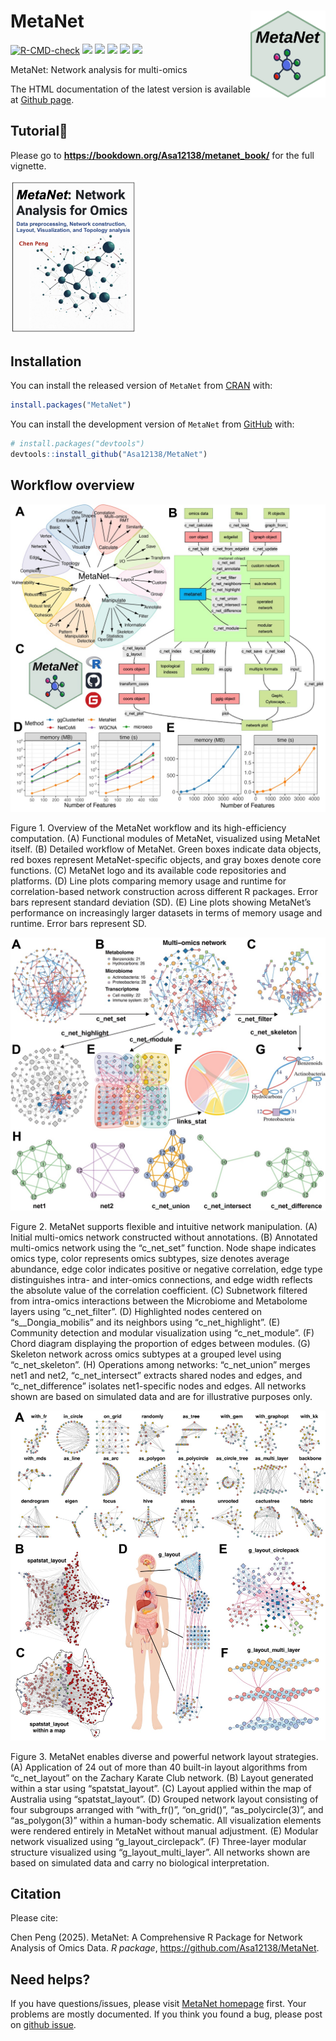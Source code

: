 
<!-- README.md is generated from README.Rmd. Please edit that file -->

# MetaNet <img src="man/figures/MetaNet.png" align="right" width="120" />

<!-- badges: start -->

[![R-CMD-check](https://github.com/Asa12138/MetaNet/actions/workflows/R-CMD-check.yaml/badge.svg)](https://github.com/Asa12138/MetaNet/actions/workflows/R-CMD-check.yaml)
[![](https://img.shields.io/badge/blog-@asa-blue.svg)](https://asa-blog.netlify.app/)
[![](http://cranlogs.r-pkg.org/badges/grand-total/MetaNet)](https://cran.r-project.org/package=MetaNet)
[![](http://cranlogs.r-pkg.org/badges/last-month/MetaNet)](https://cran.r-project.org/package=MetaNet)
[![](https://www.r-pkg.org/badges/version/MetaNet?color=green)](https://cran.r-project.org/package=MetaNet)
[![](https://img.shields.io/badge/devel%20version-0.2.6-green.svg)](https://github.com/Asa12138/MetaNet)
<!-- badges: end -->

MetaNet: Network analysis for multi-omics

The HTML documentation of the latest version is available at [Github
page](https://asa12138.github.io/MetaNet/).

## Tutorial📖

Please go to **<https://bookdown.org/Asa12138/metanet_book/>** for the
full vignette.

<img src="man/figures/cover1.jpeg" style="width:40.0%" />

## Installation

You can install the released version of `MetaNet` from
[CRAN](https://CRAN.R-project.org) with:

``` r
install.packages("MetaNet")
```

You can install the development version of `MetaNet` from
[GitHub](https://github.com/) with:

``` r
# install.packages("devtools")
devtools::install_github("Asa12138/MetaNet")
```

## Workflow overview

![](man/figures/fig1.jpeg)

Figure 1. Overview of the MetaNet workflow and its high-efficiency
computation. (A) Functional modules of MetaNet, visualized using MetaNet
itself. (B) Detailed workflow of MetaNet. Green boxes indicate data
objects, red boxes represent MetaNet-specific objects, and gray boxes
denote core functions. (C) MetaNet logo and its available code
repositories and platforms. (D) Line plots comparing memory usage and
runtime for correlation-based network construction across different R
packages. Error bars represent standard deviation (SD). (E) Line plots
showing MetaNet’s performance on increasingly larger datasets in terms
of memory usage and runtime. Error bars represent SD.

![](man/figures/fig2.jpeg)

Figure 2. MetaNet supports flexible and intuitive network manipulation.
(A) Initial multi-omics network constructed without annotations. (B)
Annotated multi-omics network using the “c_net_set” function. Node shape
indicates omics type, color represents omics subtypes, size denotes
average abundance, edge color indicates positive or negative
correlation, edge type distinguishes intra- and inter-omics connections,
and edge width reflects the absolute value of the correlation
coefficient. (C) Subnetwork filtered from intra-omics interactions
between the Microbiome and Metabolome layers using “c_net_filter”. (D)
Highlighted nodes centered on “s\_\_Dongia_mobilis” and its neighbors
using “c_net_highlight”. (E) Community detection and modular
visualization using “c_net_module”. (F) Chord diagram displaying the
proportion of edges between modules. (G) Skeleton network across omics
subtypes at a grouped level using “c_net_skeleton”. (H) Operations among
networks: “c_net_union” merges net1 and net2, “c_net_intersect” extracts
shared nodes and edges, and “c_net_difference” isolates net1-specific
nodes and edges. All networks shown are based on simulated data and are
for illustrative purposes only.

![](man/figures/fig3.jpeg)

Figure 3. MetaNet enables diverse and powerful network layout
strategies. (A) Application of 24 out of more than 40 built-in layout
algorithms from “c_net_layout” on the Zachary Karate Club network. (B)
Layout generated within a star using “spatstat_layout”. (C) Layout
applied within the map of Australia using “spatstat_layout”. (D) Grouped
network layout consisting of four subgroups arranged with “with_fr()”,
“on_grid()”, “as_polycircle(3)”, and “as_polygon(3)” within a human-body
schematic. All visualization elements were rendered entirely in MetaNet
without manual adjustment. (E) Modular network visualized using
“g_layout_circlepack”. (F) Three-layer modular structure visualized
using “g_layout_multi_layer”. All networks shown are based on simulated
data and carry no biological interpretation.

## Citation

Please cite:

Chen Peng (2025). MetaNet: A Comprehensive R Package for Network
Analysis of Omics Data. *R package*,
<https://github.com/Asa12138/MetaNet>.

## Need helps?

If you have questions/issues, please visit [MetaNet
homepage](https://github.com/Asa12138/MetaNet) first. Your problems are
mostly documented. If you think you found a bug, please post on [github
issue](https://github.com/Asa12138/MetaNet/issues).
